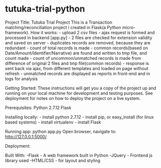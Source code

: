 # tutuka-trial-python

Project Title: Tutuka Trial Project
This is a Transaction matching/reconciliation project i created in Flask(a Python micro-framework).
How it works:
    - upload 2 csv files
    - ajax request is formed and processed in backend [app.py]
    - 2 files are checked for extension validity and saved on server
    - duplicates records are removed, because they are redundant
    - count of total records is made
    - common records(based on Date/Amount/Identifier/Narrative) are found and written to tmp file, and count made
    - count of uncommon/unmatched records is made from difference of original 2 files and tmp file(common records)
    - response is sent back via ajax, from different templates and loaded on page without refresh
    - unmatched records are displayed as reports in front-end and in logs for analysis

Getting Started:
    These instructions will get you a copy of the project up and running on your local machine for development and testing purposes.
    See deployment for notes on how to deploy the project on a live system.

Prerequisites:
    Python 2.7.12
    Flask

Installing locally:
    - install python 2.7.12
    - install pip, or easy_install (for linux based systems)
    - install virtualenv
    - install Flask

Running app:
    python app.py
    Open browser, navigate to: http://127.0.0.1:5000/

Deployment:

Built With:
    -Flask -  A web framework built in Python
    -JQuery - Frontend js library used
    -HTML/CSS - for layout and styling

